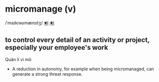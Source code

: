 # micromanage (v)

/ˈmaɪkrəʊmænɪdʒ/ [🔊](https://www.oxfordlearnersdictionaries.com/media/english/uk_pron/m/mic/micro/micromanage__gb_2.mp3) [🔊](https://www.oxfordlearnersdictionaries.com/media/english/us_pron/m/mic/micro/micromanage__us_3.mp3)

## to control every detail of an activity or project, especially your employee's work

Quản lí vi mô

- A reduction in autonomy, for example when being micromanaged, can generate a strong threat response.